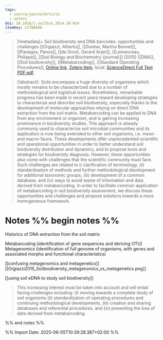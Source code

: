 ```yaml
---
tags:
  - source/journalArticle
  - zotero
doi: 10.1016/j.soilbio.2014.10.014
itemKey: LY76AX6A
---
```

>[!metadata]+
> Soil biodiversity and DNA barcodes: opportunities and challenges
> [[Orgiazzi, Alberto]], [[Dunbar, Martha Bonnet]], [[Panagos, Panos]], [[de Groot, Gerard Arjen]], [[Lemanceau, Philippe]], 
> [[Soil Biology and Biochemistry (journal)]] (2015)
> [[DNA]], [[Soil biodiversity]], [[Metabarcoding]], [[Standard Operating Procedures]], 
> [Online link](https://www.sciencedirect.com/science/article/pii/S0038071714003617), [Zotero Item](zotero://select/library/items/LY76AX6A), local: [ScienceDirect Full Text PDF.pdf](file://C:/Users/aburg/Documents/references/zotero/storage/2WGH622R/Orgiazzi2015_Soilbiodiversity.pdf), 

>[!abstract]-
>Soils encompass a huge diversity of organisms which mostly remains to be characterized due to a number of methodological and logistical issues. Nonetheless, remarkable progress has been made in recent years toward developing strategies to characterize and describe soil biodiversity, especially thanks to the development of molecular approaches relying on direct DNA extraction from the soil matrix. Metabarcoding can be applied to DNA from any environment or organism, and is gaining increasing prominence in biodiversity studies. This approach is already commonly used to characterize soil microbial communities and its application is now being extended to other soil organisms, i.e. meso- and macro-fauna. These developments offer unprecedented scientific and operational opportunities in order to better understand soil biodiversity distribution and dynamics, and to propose tools and strategies for biodiversity diagnosis. However, these opportunities also come with challenges that the scientific community must face. Such challenges are related to i) clarification of terminology, (ii) standardisation of methods and further methodological development for additional taxonomic groups, (iii) development of a common database, and (iv) ways to avoid waste of information and data derived from metabarcoding. In order to facilitate common application of metabarcoding in soil biodiversity assessment, we discuss these opportunities and challenges and propose solutions towards a more homogeneous framework.

# Notes %% begin notes %%
Historics of DNA extraction from the soil matrix

Metabarcoding (identification of gene sequences and deriving OTU)
Metagenomics (identification of full genome of organisms, with genes and associated morpho and functional characteristics)

[[confusing metagenomics and metagenetics]]
[[Orgiazzi2015_Soilbiodiversity_metagenomics_vs_metagenetics.png]]

[[using soil eDNA to study soil biodiversity]]
>This increasing interest must be taken into account and will entail facing challenges including: (i) moving towards a complete study of soil organisms (ii) standardization of operating procedures and continuing methodological developments, (iii) creation and sharing databases and referential procedures, and (iv) preventing the loss of data derived from metabarcoding.

%% end notes %%




%% Import Date: 2025-06-05T10:39:28.387+02:00 %%

